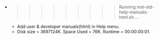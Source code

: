 * >>>>>>>>> Running inst-std-help-manuals-html.sh ...
  * Add user & developer manuals(html) in Help menu.
  * Disk size = 3697124K. Space Used = 76K. Runtime = 00:00:00:01.
